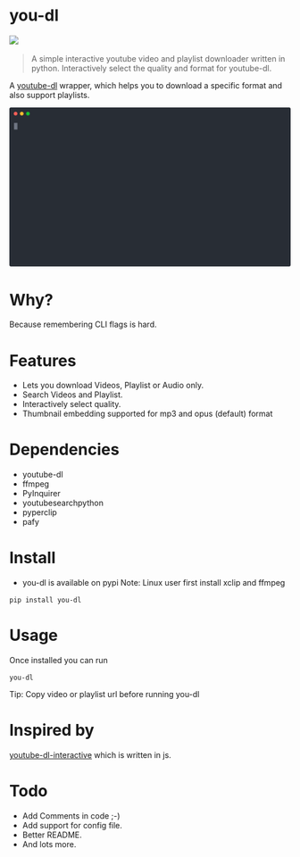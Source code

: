 # you-dl 
![](https://img.shields.io/badge/Release-v1.4.1-greeny.svg)

> A simple interactive youtube video and playlist downloader written in python.
> Interactively select the quality and format for youtube-dl.

A [youtube-dl](https://github.com/ytdl-org/youtube-dl) wrapper, which helps you to download a specific format and also support playlists. 


<p align="center">
  <img width="600" src="https://raw.githubusercontent.com/xvishaldongre/you-dl/master/demo.svg?sanitize=true">
</p>


# Why?
Because remembering CLI flags is hard.  

# Features

- Lets you download Videos, Playlist or Audio only.
- Search Videos and Playlist.
- Interactively select quality.
- Thumbnail embedding supported for mp3 and opus (default) format

 
# Dependencies

- youtube-dl
- ffmpeg
- PyInquirer
- youtubesearchpython
- pyperclip
- pafy

# Install

- you-dl is available on pypi
Note: Linux user first install xclip and ffmpeg
```
pip install you-dl
```

# Usage

Once installed you can run

```
you-dl 
```
Tip: Copy video or playlist url before running you-dl



# Inspired by 
[youtube-dl-interactive](https://github.com/synox/youtube-dl-interactive) which is written in js.


# Todo
- Add Comments in code ;-)
- Add support for config file.
- Better README.
- And lots more.
